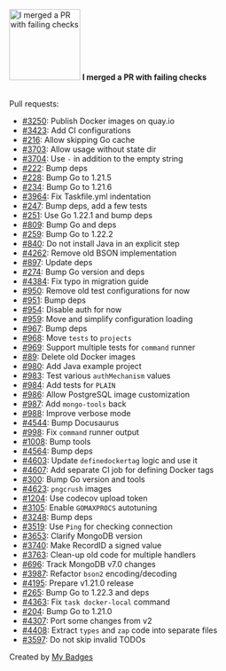 <img src="https://my-badges.github.io/my-badges/this-is-fine.png" alt="I merged a PR with failing checks" title="I merged a PR with failing checks" width="128">
<strong>I merged a PR with failing checks</strong>
<br><br>

Pull requests:

- <a href="https://github.com/FerretDB/FerretDB/pull/3250">#3250</a>: Publish Docker images on quay.io
- <a href="https://github.com/FerretDB/FerretDB/pull/3423">#3423</a>: Add CI configurations
- <a href="https://github.com/FerretDB/github-actions/pull/216">#216</a>: Allow skipping Go cache
- <a href="https://github.com/FerretDB/FerretDB/pull/3703">#3703</a>: Allow usage without state dir
- <a href="https://github.com/FerretDB/FerretDB/pull/3704">#3704</a>: Use `-` in addition to the empty string
- <a href="https://github.com/FerretDB/github-actions/pull/222">#222</a>: Bump deps
- <a href="https://github.com/FerretDB/github-actions/pull/228">#228</a>: Bump Go to 1.21.5
- <a href="https://github.com/FerretDB/github-actions/pull/234">#234</a>: Bump Go to 1.21.6
- <a href="https://github.com/FerretDB/FerretDB/pull/3964">#3964</a>: Fix Taskfile.yml indentation
- <a href="https://github.com/FerretDB/github-actions/pull/247">#247</a>: Bump deps, add a few tests
- <a href="https://github.com/FerretDB/github-actions/pull/251">#251</a>: Use Go 1.22.1 and bump deps
- <a href="https://github.com/FerretDB/dance/pull/809">#809</a>: Bump Go and deps
- <a href="https://github.com/FerretDB/github-actions/pull/259">#259</a>: Bump Go to 1.22.2
- <a href="https://github.com/FerretDB/dance/pull/840">#840</a>: Do not install Java in an explicit step
- <a href="https://github.com/FerretDB/FerretDB/pull/4262">#4262</a>: Remove old BSON implementation
- <a href="https://github.com/FerretDB/dance/pull/897">#897</a>: Update deps
- <a href="https://github.com/FerretDB/github-actions/pull/274">#274</a>: Bump Go version and deps
- <a href="https://github.com/FerretDB/FerretDB/pull/4384">#4384</a>: Fix typo in migration guide
- <a href="https://github.com/FerretDB/dance/pull/950">#950</a>: Remove old test configurations for now
- <a href="https://github.com/FerretDB/dance/pull/951">#951</a>: Bump deps
- <a href="https://github.com/FerretDB/dance/pull/954">#954</a>: Disable auth for now
- <a href="https://github.com/FerretDB/dance/pull/959">#959</a>: Move and simplify configuration loading
- <a href="https://github.com/FerretDB/dance/pull/967">#967</a>: Bump deps
- <a href="https://github.com/FerretDB/dance/pull/968">#968</a>: Move `tests` to `projects`
- <a href="https://github.com/FerretDB/dance/pull/969">#969</a>: Support multiple tests for `command` runner
- <a href="https://github.com/AlekSi/golang-tip/pull/89">#89</a>: Delete old Docker images
- <a href="https://github.com/FerretDB/dance/pull/980">#980</a>: Add Java example project
- <a href="https://github.com/FerretDB/dance/pull/983">#983</a>: Test various `authMechanism` values
- <a href="https://github.com/FerretDB/dance/pull/984">#984</a>: Add tests for `PLAIN`
- <a href="https://github.com/FerretDB/dance/pull/986">#986</a>: Allow PostgreSQL image customization
- <a href="https://github.com/FerretDB/dance/pull/987">#987</a>: Add `mongo-tools` back
- <a href="https://github.com/FerretDB/dance/pull/988">#988</a>: Improve verbose mode
- <a href="https://github.com/FerretDB/FerretDB/pull/4544">#4544</a>: Bump Docusaurus
- <a href="https://github.com/FerretDB/dance/pull/998">#998</a>: Fix `command` runner output
- <a href="https://github.com/FerretDB/dance/pull/1008">#1008</a>: Bump tools
- <a href="https://github.com/FerretDB/FerretDB/pull/4564">#4564</a>: Bump deps
- <a href="https://github.com/FerretDB/FerretDB/pull/4603">#4603</a>: Update `definedockertag` logic and use it
- <a href="https://github.com/FerretDB/FerretDB/pull/4607">#4607</a>: Add separate CI job for defining Docker tags
- <a href="https://github.com/FerretDB/github-actions/pull/300">#300</a>: Bump Go version and tools
- <a href="https://github.com/FerretDB/FerretDB/pull/4623">#4623</a>: `pngcrush` images
- <a href="https://github.com/FerretDB/FerretDB/pull/1204">#1204</a>: Use codecov upload token
- <a href="https://github.com/FerretDB/FerretDB/pull/3105">#3105</a>: Enable `GOMAXPROCS` autotuning
- <a href="https://github.com/FerretDB/FerretDB/pull/3248">#3248</a>: Bump deps
- <a href="https://github.com/FerretDB/FerretDB/pull/3519">#3519</a>: Use `Ping` for checking connection
- <a href="https://github.com/FerretDB/FerretDB/pull/3653">#3653</a>: Clarify MongoDB version
- <a href="https://github.com/FerretDB/FerretDB/pull/3740">#3740</a>: Make RecordID a signed value
- <a href="https://github.com/FerretDB/FerretDB/pull/3763">#3763</a>: Clean-up old code for multiple handlers
- <a href="https://github.com/FerretDB/dance/pull/696">#696</a>: Track MongoDB v7.0 changes
- <a href="https://github.com/FerretDB/FerretDB/pull/3987">#3987</a>: Refactor `bson2` encoding/decoding
- <a href="https://github.com/FerretDB/FerretDB/pull/4195">#4195</a>: Prepare v1.21.0 release
- <a href="https://github.com/FerretDB/github-actions/pull/265">#265</a>: Bump Go to 1.22.3 and deps
- <a href="https://github.com/FerretDB/FerretDB/pull/4363">#4363</a>: Fix `task docker-local` command
- <a href="https://github.com/FerretDB/github-actions/pull/204">#204</a>: Bump Go to 1.21.0
- <a href="https://github.com/FerretDB/FerretDB/pull/4307">#4307</a>: Port some changes from v2
- <a href="https://github.com/FerretDB/FerretDB/pull/4408">#4408</a>: Extract `types` and `zap` code into separate files
- <a href="https://github.com/FerretDB/FerretDB/pull/3597">#3597</a>: Do not skip invalid TODOs


Created by <a href="https://github.com/my-badges/my-badges">My Badges</a>